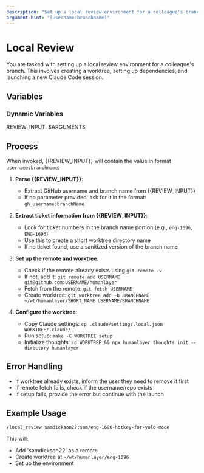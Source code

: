 ```yaml
---
description: "Set up a local review environment for a colleague's branch with worktree and dependencies"
argument-hint: "[username:branchname]"
---
```


# Local Review

You are tasked with setting up a local review environment for a colleague's branch. This involves creating a worktree, setting up dependencies, and launching a new Claude Code session.

## Variables

### Dynamic Variables

REVIEW_INPUT: $ARGUMENTS

## Process

When invoked, {{REVIEW_INPUT}} will contain the value in format `username:branchname`:

1. **Parse {{REVIEW_INPUT}}**:
   - Extract GitHub username and branch name from {{REVIEW_INPUT}}
   - If no parameter provided, ask for it in the format: `gh_username:branchName`

2. **Extract ticket information from {{REVIEW_INPUT}}**:
   - Look for ticket numbers in the branch name portion (e.g., `eng-1696`, `ENG-1696`)
   - Use this to create a short worktree directory name
   - If no ticket found, use a sanitized version of the branch name

3. **Set up the remote and worktree**:
   - Check if the remote already exists using `git remote -v`
   - If not, add it: `git remote add USERNAME git@github.com:USERNAME/humanlayer`
   - Fetch from the remote: `git fetch USERNAME`
   - Create worktree: `git worktree add -b BRANCHNAME ~/wt/humanlayer/SHORT_NAME USERNAME/BRANCHNAME`

4. **Configure the worktree**:
   - Copy Claude settings: `cp .claude/settings.local.json WORKTREE/.claude/`
   - Run setup: `make -C WORKTREE setup`
   - Initialize thoughts: `cd WORKTREE && npx humanlayer thoughts init --directory humanlayer`

## Error Handling

- If worktree already exists, inform the user they need to remove it first
- If remote fetch fails, check if the username/repo exists
- If setup fails, provide the error but continue with the launch

## Example Usage

```
/local_review samdickson22:sam/eng-1696-hotkey-for-yolo-mode
```

This will:
- Add 'samdickson22' as a remote
- Create worktree at `~/wt/humanlayer/eng-1696`
- Set up the environment
